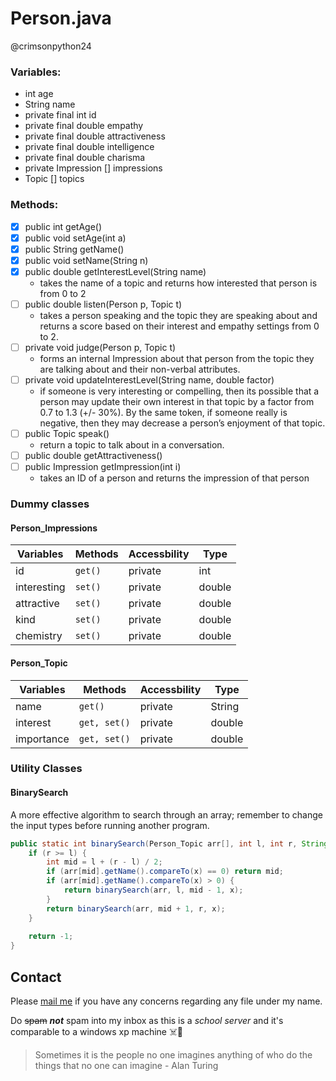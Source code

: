 # Person.java
@crimsonpython24
### Variables:
* int age
* String name
* private final int id
* private final double empathy
* private final double attractiveness
* private final double intelligence
* private final double charisma
* private Impression [] impressions
* Topic [] topics

### Methods:
- [x] public int getAge()
- [x] public void setAge(int a)
- [x] public String getName()
- [x] public void setName(String n)
- [x] public double getInterestLevel(String name)
  - takes the name of a topic and returns how interested that person is from 0 to 2
- [ ] public double listen(Person p, Topic t)
  - takes a person speaking and the topic they are speaking about and returns a score based on their interest and empathy settings from 0 to 2.
- [ ] private void judge(Person p, Topic t)
  - forms an internal Impression about that person from the topic they are talking about and their non-verbal attributes.
- [ ] private void updateInterestLevel(String name, double factor)
  - if someone is very interesting or compelling, then its possible that a person may update their own interest in that topic by a factor from 0.7 to 1.3 (+/- 30%). By the same token, if someone really is negative, then they may decrease a person’s enjoyment of that topic.
- [ ] public Topic speak()
  - return a topic to talk about in a conversation.
- [ ] public double getAttractiveness()
- [ ] public Impression getImpression(int i)
  - takes an ID of a person and returns the impression of that person

### Dummy classes
#### Person_Impressions
Variables | Methods | Accessbility | Type
------------ | ------------- | ------------ | -------------
id | `get()` | private | int
interesting | `set()` | private | double
attractive | `set()` | private | double
kind | `set()` | private | double
chemistry | `set()` | private | double

#### Person_Topic
Variables | Methods | Accessbility | Type
------------ | ------------- | ------------ | -------------
name | `get()` | private | String
interest | `get, set()` | private | double
importance | `get, set()` | private | double

### Utility Classes
#### BinarySearch
A more effective algorithm to search through an array; remember to change the input types before running another program.

```java
public static int binarySearch(Person_Topic arr[], int l, int r, String x) { 
    if (r >= l) { 
        int mid = l + (r - l) / 2; 
        if (arr[mid].getName().compareTo(x) == 0) return mid; 
        if (arr[mid].getName().compareTo(x) > 0) {
            return binarySearch(arr, l, mid - 1, x); 
        }
        return binarySearch(arr, mid + 1, r, x); 
    }
    
    return -1; 
} 
```
## Contact
Please [mail me](mailto:16064@hcas.com.tw) if you have any concerns regarding any file under my name.

Do ~~spam~~ ***not*** spam into my inbox as this is a _school server_ and it's comparable to a windows xp machine :skull_and_crossbones::shit:

> Sometimes it is the people no one imagines anything of who do the things that no one can imagine - Alan Turing
